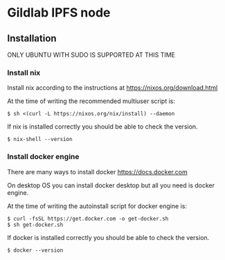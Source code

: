 # Gildlab IPFS node

## Installation

ONLY UBUNTU WITH SUDO IS SUPPORTED AT THIS TIME

### Install nix

Install nix according to the instructions at https://nixos.org/download.html

At the time of writing the recommended multiuser script is:

```
$ sh <(curl -L https://nixos.org/nix/install) --daemon
```

If nix is installed correctly you should be able to check the version.

```
$ nix-shell --version
```

### Install docker engine

There are many ways to install docker https://docs.docker.com

On desktop OS you can install docker desktop but all you need is docker engine.

At the time of writing the autoinstall script for docker engine is:

```
$ curl -fsSL https://get.docker.com -o get-docker.sh
$ sh get-docker.sh
```

If docker is installed correctly you should be able to check the version.

```
$ docker --version
```